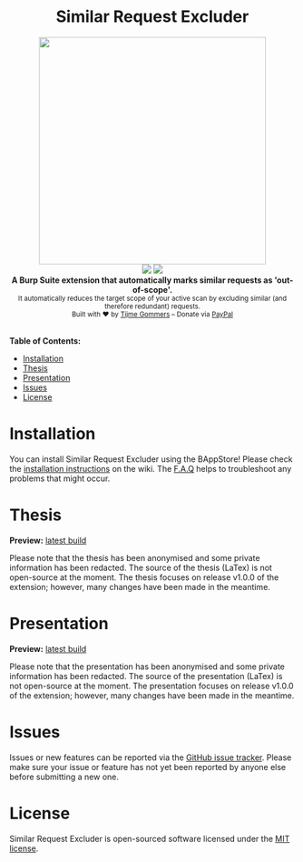 <h1 align="center">Similar Request Excluder</h1>
<p align="center">
    <img src="https://cdn.rawgit.com/tijme/similar-request-excluder/1914b6e1/.github/similar-request-excluder-logo.svg" width="400" />
    <br/>
    <a href="https://github.com/tijme/similar-request-excluder/blob/develop/LICENSE.md"><img src="https://raw.finnwea.com/shield/?firstText=License&secondText=MIT" /></a>
    <a href="https://github.com/tijme/similar-request-excluder/releases"><img src="https://raw.finnwea.com/shield/?firstText=License&secondText=1.1.0"></a>
    <br/>
    <b>A Burp Suite extension that automatically marks similar requests as 'out-of-scope'.</b>
    <br/>
    <sub>It automatically reduces the target scope of your active scan by excluding similar (and therefore redundant) requests.</sub>
    <br/>
    <sub>Built with ❤ by <a href="https://twitter.com/finnwea">Tijme Gommers</a> – Donate via <a href="https://www.paypal.me/tijmegommers/5">PayPal</a></sub>
    <br/>
    <br/>
</p>

**Table of Contents:**
* [Installation](#installation)
* [Thesis](#thesis)
* [Presentation](#presentation)
* [Issues](#issues)
* [License](#license)

# Installation

You can install Similar Request Excluder using the BAppStore! Please check the [installation instructions](https://github.com/tijme/similar-request-excluder/wiki/Installation) on the wiki. The [F.A.Q](https://github.com/tijme/similar-request-excluder/wiki/F.A.Q) helps to troubleshoot any problems that might occur.

# Thesis

**Preview:** [latest build](https://github.com/tijme/similar-request-excluder/blob/develop/.github/thesis-graphwave-tijme-gommers.pdf)

Please note that the thesis has been anonymised and some private information has been redacted. The source of the thesis (LaTex) is not open-source at the moment. The thesis focuses on release v1.0.0 of the extension; however, many changes have been made in the meantime.

# Presentation

**Preview:** [latest build](https://github.com/tijme/similar-request-excluder/blob/develop/.github/presentation-graphwave-tijme-gommers.pdf)

Please note that the presentation has been anonymised and some private information has been redacted. The source of the presentation (LaTex) is not open-source at the moment. The presentation focuses on release v1.0.0 of the extension; however, many changes have been made in the meantime.

# Issues

Issues or new features can be reported via the [GitHub issue tracker](https://github.com/tijme/similar-request-excluder/issues). Please make sure your issue or feature has not yet been reported by anyone else before submitting a new one.

# License

Similar Request Excluder is open-sourced software licensed under the [MIT license](https://github.com/tijme/similar-request-excluder/blob/develop/LICENSE.md).
